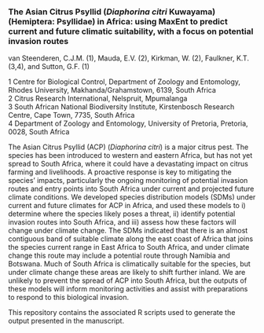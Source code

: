 ### **The Asian Citrus Psyllid (*Diaphorina citri* Kuwayama) (Hemiptera: Psyllidae) in Africa: using MaxEnt to predict current and future climatic suitability, with a focus on potential invasion routes**  

van Steenderen, C.J.M. (1), Mauda, E.V. (2), Kirkman, W. (2), Faulkner, K.T. (3,4), and Sutton, G.F. (1)  

1 Centre for Biological Control, Department of Zoology and Entomology, Rhodes University, Makhanda/Grahamstown, 6139, South Africa  
2 Citrus Research International, Nelspruit, Mpumalanga  
3 South African National Biodiversity Institute, Kirstenbosch Research Centre, Cape Town, 7735, South Africa  
4 Department of Zoology and Entomology, University of Pretoria, Pretoria, 0028, South Africa  

The Asian Citrus Psyllid (ACP) (*Diaphorina citri*) is a major citrus pest. The species has been introduced to western and eastern Africa, but has not yet spread to South Africa, where it could have a devastating impact on citrus farming and livelihoods. A proactive response is key to mitigating the species’ impacts, particularly the ongoing monitoring of potential invasion routes and entry points into South Africa under current and projected future climate conditions. We developed species distribution models (SDMs) under current and future climates for ACP in Africa, and used these models to i) determine where the species likely poses a threat, ii) identify potential invasion routes into South Africa, and iii) assess how these factors will change under climate change. The SDMs indicated that there is an almost contiguous band of suitable climate along the east coast of Africa that joins the species current range in East Africa to South Africa, and under climate change this route may include a potential route through Namibia and Botswana. Much of South Africa is climatically suitable for the species, but under climate change these areas are likely to shift further inland. We are unlikely to prevent the spread of ACP into South Africa, but the outputs of these models will inform monitoring activities and assist with preparations to respond to this biological invasion.

This repository contains the associated R scripts used to generate the output presented in the manuscript.
